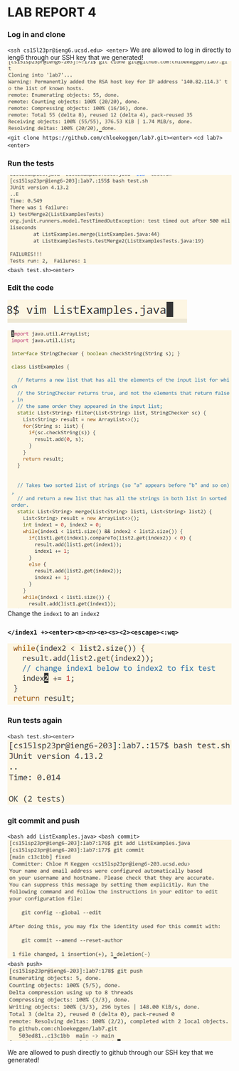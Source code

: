 # LAB REPORT 4

### Log in and clone

`<ssh cs15l23pr@ieng6.ucsd.edu> <enter>`
We are allowed to log in directly to ieng6 through our SSH key that we generated!
![Image](gitclone1.PNG)
`<git clone https://github.com/chloekeggen/lab7.git><enter>`
`<cd lab7><enter>`

### Run the tests

![Image](runtest.PNG)
`<bash test.sh><enter>`

### Edit the code


![Image](vimcom.PNG)

![Image](vim.PNG)
Change the `index1` to an `index2`

### `</index1 +><enter><n><n><e><s><2><escape><:wq>`

![Image](fixed.PNG)

### Run tests again

`<bash test.sh><enter>`
![Image](testsok.PNG)

### git commit and push

`<bash add ListExamples.java>`
`<bash commit>` 
![Image](addcommit.PNG)
`<bash push>` 
![Image](gitpush.PNG)

We are allowed to push directly to github through our SSH key that we generated! 
